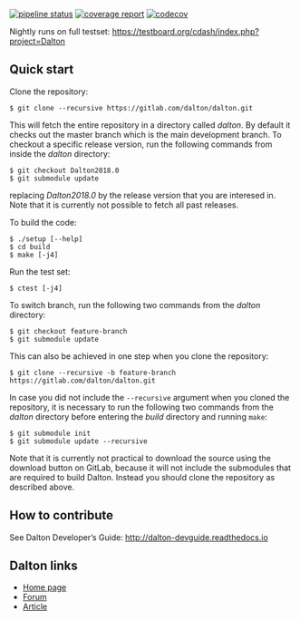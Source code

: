 [![pipeline status](https://gitlab.com/dalton/dalton/badges/master/pipeline.svg)](https://gitlab.com/dalton/dalton/pipelines)
[![coverage report](https://gitlab.com/dalton/dalton/badges/master/coverage.svg?job=nightly-coverage)](https://gitlab.com/dalton/dalton/pipelines)
[![codecov](https://codecov.io/gl/dalton/dalton/branch/master/graph/badge.svg)](https://codecov.io/gl/dalton/dalton)

Nightly runs on full testset: https://testboard.org/cdash/index.php?project=Dalton

## Quick start

Clone the repository:
```
$ git clone --recursive https://gitlab.com/dalton/dalton.git
```

This will fetch the entire repository in a directory called *dalton*. By default
it checks out the master branch which is the main development branch. To
checkout a specific release version, run the following commands from inside the
*dalton* directory:
```
$ git checkout Dalton2018.0
$ git submodule update
```
replacing *Dalton2018.0* by the release version that you are interesed in. Note
that it is currently not possible to fetch all past releases.

To build the code:
```
$ ./setup [--help]
$ cd build
$ make [-j4]
```

Run the test set:
```
$ ctest [-j4]
```

To switch branch, run the following two commands from the *dalton* directory:
```
$ git checkout feature-branch
$ git submodule update
```
This can also be achieved in one step when you clone the repository:
```
$ git clone --recursive -b feature-branch https://gitlab.com/dalton/dalton.git
```
In case you did not include the `--recursive` argument when you cloned the repository, it is necessary to run the following two commands from the *dalton* directory before entering the *build* directory and running `make`:
```
$ git submodule init
$ git submodule update --recursive
```

Note that it is currently not practical to download the source using the
download button on GitLab, because it will not include the submodules that are
required to build Dalton. Instead you should clone the repository as described
above.


## How to contribute

See Dalton Developer’s Guide: http://dalton-devguide.readthedocs.io

## Dalton links

- [Home page](http://daltonprogram.org/)
- [Forum](http://forum.daltonprogram.org/)
- [Article](http://onlinelibrary.wiley.com/doi/10.1002/wcms.1172/abstract)
